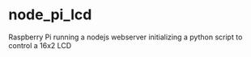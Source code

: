 # node_pi_lcd
Raspberry Pi running a nodejs webserver initializing a python script to control a 16x2 LCD
